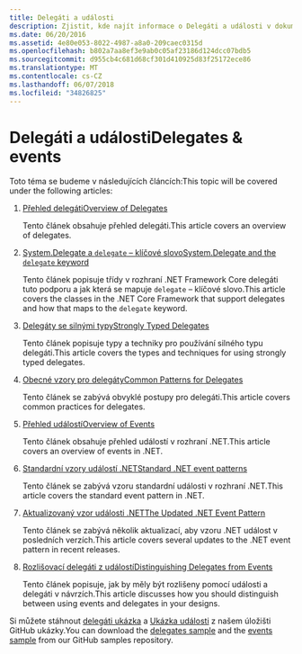 ```yaml
---
title: Delegáti a události
description: Zjistit, kde najít informace o Delegáti a události v dokumentaci k .NET Core.
ms.date: 06/20/2016
ms.assetid: 4e80e053-8022-4987-a8a0-209caec0315d
ms.openlocfilehash: b802a7aa8ef3e9ab0c05af23186d124dcc07bdb5
ms.sourcegitcommit: d955cb4c681d68cf301d410925d83f25172ece86
ms.translationtype: MT
ms.contentlocale: cs-CZ
ms.lasthandoff: 06/07/2018
ms.locfileid: "34826825"
---
```

# <a name="delegates--events"></a><span data-ttu-id="e99da-103">Delegáti a události</span><span class="sxs-lookup"><span data-stu-id="e99da-103">Delegates & events</span></span>

<span data-ttu-id="e99da-104">Toto téma se budeme v následujících článcích:</span><span class="sxs-lookup"><span data-stu-id="e99da-104">This topic will be covered under the following articles:</span></span>

1. [<span data-ttu-id="e99da-105">Přehled delegáti</span><span class="sxs-lookup"><span data-stu-id="e99da-105">Overview of Delegates</span></span>](delegates-overview.md)

    <span data-ttu-id="e99da-106">Tento článek obsahuje přehled delegáti.</span><span class="sxs-lookup"><span data-stu-id="e99da-106">This article covers an overview of delegates.</span></span>

2. [<span data-ttu-id="e99da-107">System.Delegate a `delegate` – klíčové slovo</span><span class="sxs-lookup"><span data-stu-id="e99da-107">System.Delegate and the `delegate` keyword</span></span>](delegate-class.md)

    <span data-ttu-id="e99da-108">Tento článek popisuje třídy v rozhraní .NET Framework Core delegáti tuto podporu a jak která se mapuje `delegate` – klíčové slovo.</span><span class="sxs-lookup"><span data-stu-id="e99da-108">This article covers the classes in the .NET Core Framework that support delegates and how that maps to the `delegate` keyword.</span></span>

3. [<span data-ttu-id="e99da-109">Delegáty se silnými typy</span><span class="sxs-lookup"><span data-stu-id="e99da-109">Strongly Typed Delegates</span></span>](delegates-strongly-typed.md)

    <span data-ttu-id="e99da-110">Tento článek popisuje typy a techniky pro používání silného typu delegáti.</span><span class="sxs-lookup"><span data-stu-id="e99da-110">This article covers the types and techniques for using strongly typed delegates.</span></span>

4. [<span data-ttu-id="e99da-111">Obecné vzory pro delegáty</span><span class="sxs-lookup"><span data-stu-id="e99da-111">Common Patterns for Delegates</span></span>](delegates-patterns.md)

    <span data-ttu-id="e99da-112">Tento článek se zabývá obvyklé postupy pro delegáti.</span><span class="sxs-lookup"><span data-stu-id="e99da-112">This article covers common practices for delegates.</span></span>

5. [<span data-ttu-id="e99da-113">Přehled událostí</span><span class="sxs-lookup"><span data-stu-id="e99da-113">Overview of Events</span></span>](events-overview.md)

    <span data-ttu-id="e99da-114">Tento článek obsahuje přehled událostí v rozhraní .NET.</span><span class="sxs-lookup"><span data-stu-id="e99da-114">This article covers an overview of events in .NET.</span></span>

6. [<span data-ttu-id="e99da-115">Standardní vzory událostí .NET</span><span class="sxs-lookup"><span data-stu-id="e99da-115">Standard .NET event patterns</span></span>](event-pattern.md)

    <span data-ttu-id="e99da-116">Tento článek se zabývá vzoru standardní události v rozhraní .NET.</span><span class="sxs-lookup"><span data-stu-id="e99da-116">This article covers the standard event pattern in .NET.</span></span>

7. [<span data-ttu-id="e99da-117">Aktualizovaný vzor události .NET</span><span class="sxs-lookup"><span data-stu-id="e99da-117">The Updated .NET Event Pattern</span></span>](modern-events.md)

    <span data-ttu-id="e99da-118">Tento článek se zabývá několik aktualizací, aby vzoru .NET událost v posledních verzích.</span><span class="sxs-lookup"><span data-stu-id="e99da-118">This article covers several updates to the .NET event pattern in recent releases.</span></span>

8. [<span data-ttu-id="e99da-119">Rozlišovací delegáti z událostí</span><span class="sxs-lookup"><span data-stu-id="e99da-119">Distinguishing Delegates from Events</span></span>](distinguish-delegates-events.md)

    <span data-ttu-id="e99da-120">Tento článek popisuje, jak by měly být rozlišeny pomocí události a delegáti v návrzích.</span><span class="sxs-lookup"><span data-stu-id="e99da-120">This article discusses how you should distinguish between using events and delegates in your designs.</span></span>
 
<span data-ttu-id="e99da-121">Si můžete stáhnout [delegáti ukázka](https://github.com/dotnet/samples/tree/master/csharp/delegates-and-events) a [Ukázka události](https://github.com/dotnet/samples/tree/master/csharp/events) z našem úložišti GitHub ukázky.</span><span class="sxs-lookup"><span data-stu-id="e99da-121">You can download the [delegates sample](https://github.com/dotnet/samples/tree/master/csharp/delegates-and-events) and the [events sample](https://github.com/dotnet/samples/tree/master/csharp/events) from our GitHub samples repository.</span></span>
